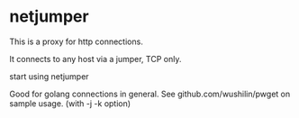 # netjumper
This is a proxy for http connections. 

It connects to any host via a jumper, TCP only.

start using netjumper <port> <secret>

Good for golang connections in general. See github.com/wushilin/pwget on sample usage. (with -j <jumper> -k <secret> option)
